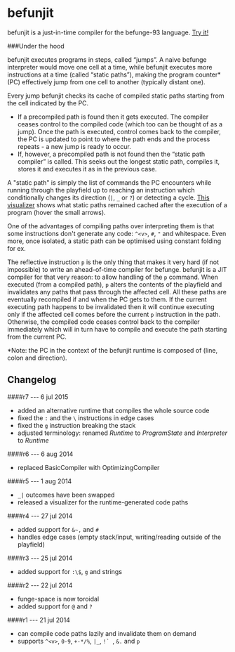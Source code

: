 befunjit
========

befunjit is a just-in-time compiler for the befunge-93 language. [Try it!](http://adrianton3.github.io/befunjit/src/visualizer/visualizer.html)


###Under the hood

befunjit executes programs in steps, called “jumps”. A naive befunge interpreter would move one cell at a time, while befunjit executes more instructions at a time (called “static paths”), making the program counter\* (PC) effectively jump from one cell to another (typically distant one).

Every jump befunjit checks its cache of compiled static paths starting from the cell indicated by the PC.

+ If a precompiled path is found then it gets executed. The compiler ceases control to the compiled code (which too can be thought of as a jump). Once the path is executed, control comes back to the compiler, the PC is updated to point to where the path ends and the process repeats - a new jump is ready to occur.
+ If, however, a precompiled path is not found then the “static path compiler” is called. This seeks out the longest static path, compiles it, stores it and executes it as in the previous case.

A "static path" is simply the list of commands the PC encounters while running through the playfield up to reaching an instruction which conditionally changes its direction (`|`, `_` or `?`) or detecting a cycle. [This visualizer](http://adrianton3.github.io/befunjit/src/visualizer/visualizer.html) shows what static paths remained cached after the execution of a program (hover the small arrows).

One of the advantages of compiling paths over interpreting them is that some instructions don't generate any code: `^<v>`, `#`, `"` and whitespace. Even more, once isolated, a static path can be optimised using constant folding for ex.

The reflective instruction `p` is the only thing that makes it very hard (if not impossible) to write an ahead-of-time compiler for befunge. befunjit is a JIT compiler for that very reason: to allow handling of the `p` command. When executed (from a compiled path), `p` alters the contents of the playfield and invalidates any paths that pass through the affected cell. All these paths are eventually recompiled if and when the PC gets to them. If the current executing path happens to be invalidated then it will continue executing only if the affected cell comes before the current `p` instruction in the path. Otherwise, the compiled code ceases control back to the compiler immediately which will in turn have to compile and execute the path starting from the current PC.

*Note: the PC in the context of the befunjit runtime is composed of (line, colon and direction).


Changelog
---------

####r7 --- 6 jul 2015
 + added an alternative runtime that compiles the whole source code
 + fixed the `:` and the `\` instructions in edge cases
 + fixed the `g` instruction breaking the stack
 + adjusted terminology: renamed *Runtime* to *ProgramState* and *Interpreter* to *Runtime*

####r6 --- 6 aug 2014
 + replaced BasicCompiler with OptimizingCompiler

####r5 --- 1 aug 2014
 + `_|` outcomes have been swapped
 + released a visualizer for the runtime-generated code paths

####r4 --- 27 jul 2014
 + added support for `&~,` and `#`
 + handles edge cases (empty stack/input, writing/reading outside of the playfield)

####r3 --- 25 jul 2014
 + added support for `:\$`, `g` and strings

####r2 --- 22 jul 2014
 + funge-space is now toroidal
 + added support for `@` and `?`

####r1 --- 21 jul 2014
 + can compile code paths lazily and invalidate them on demand
 + supports `^<v>`, `0-9`, `+-*/%`, `|_`, ``!` ``, `&.` and `p`